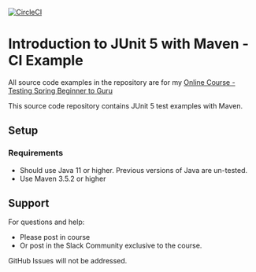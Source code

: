 [![CircleCI](https://dl.circleci.com/status-badge/img/gh/jramirezmorales/spring5webapp/tree/master.svg?style=svg)](https://dl.circleci.com/status-badge/redirect/gh/jramirezmorales/spring5webapp/tree/master)

# Introduction to JUnit 5 with Maven - CI Example

All source code examples in the repository are for my [Online Course - Testing Spring Beginner to Guru](https://www.udemy.com/testing-spring-boot-beginner-to-guru/?couponCode=GITHUB_REPO)

This source code repository contains JUnit 5 test examples with Maven.

## Setup
### Requirements
* Should use Java 11 or higher. Previous versions of Java are un-tested.
* Use Maven 3.5.2 or higher

## Support
For questions and help:
* Please post in course
* Or post in the Slack Community exclusive to the course.

GitHub Issues will not be addressed.
